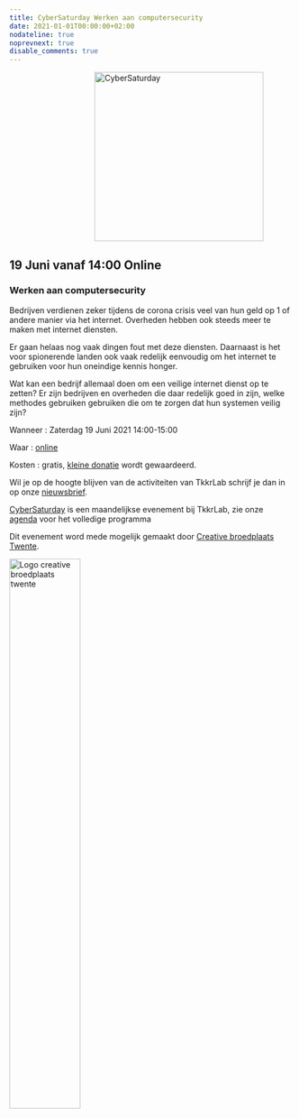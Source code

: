 ```yaml
---
title: CyberSaturday Werken aan computersecurity
date: 2021-01-01T00:00:00+02:00
nodateline: true
noprevnext: true
disable_comments: true
---
```


<img alt="CyberSaturday" src="/images/cyber_saturday.png" width="300px" height="300px" style="margin: 0px 30%;">

## 19 Juni vanaf 14:00 Online ##

### Werken aan computersecurity

Bedrijven verdienen zeker tijdens de corona crisis veel van hun geld op 1 of andere manier via het internet. Overheden hebben ook steeds meer te maken met internet diensten.

Er gaan helaas nog vaak dingen fout met deze diensten. Daarnaast is het voor spionerende landen ook vaak redelijk eenvoudig om het internet te gebruiken voor hun oneindige kennis honger.

Wat kan een bedrijf allemaal doen om een veilige internet dienst op te zetten? Er zijn bedrijven en overheden die daar redelijk goed in zijn, welke methodes gebruiken gebruiken die om te zorgen dat hun systemen veilig zijn?


Wanneer : Zaterdag 19 Juni 2021 14:00-15:00

Waar : [online](https://bbb.do.speakup.nl/b/dav-fxz-fhn)

Kosten : gratis, [kleine donatie](https://bunq.me/tkkrlab/5/CyberSaturday%20Donatie) wordt gewaardeerd.

Wil je op de hoogte blijven van de activiteiten van TkkrLab schrijf je dan in op onze [nieuwsbrief](http://eepurl.com/gLxrLD).


[CyberSaturday](/cybersaturdays/cybersaturday/) is een maandelijkse evenement bij TkkrLab, zie onze [agenda](/agenda/) voor het volledige programma

Dit evenement word mede mogelijk gemaakt door [Creative broedplaats Twente](http://www.creatievebroedplaatsentwente.nl/).

<img width=50% src="/images/Logo-Creatieve-Broedplaatsen-Twente.jpg"  alt="Logo creative broedplaats twente">